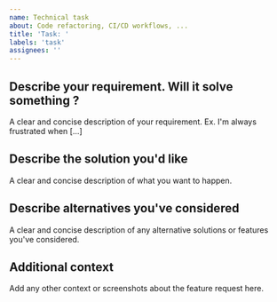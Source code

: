 ```yaml
---
name: Technical task
about: Code refactoring, CI/CD workflows, ...
title: 'Task: '
labels: 'task'
assignees: ''
---
```


## Describe your requirement. Will it solve something ?
A clear and concise description of your requirement. Ex. I'm always frustrated when [...]

## Describe the solution you'd like
A clear and concise description of what you want to happen.

## Describe alternatives you've considered
A clear and concise description of any alternative solutions or features you've considered.

## Additional context
Add any other context or screenshots about the feature request here.
